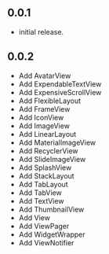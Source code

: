 ## 0.0.1
* initial release.

## 0.0.2
* Add AvatarView
* Add ExpendableTextView
* Add ExpensiveScrollView
* Add FlexibleLayout
* Add FrameView
* Add IconView
* Add ImageView
* Add LinearLayout
* Add MaterialImageView
* Add RecyclerView
* Add SlideImageView
* Add SplashView
* Add StackLayout
* Add TabLayout
* Add TabView
* Add TextView
* Add ThumbnailView
* Add View
* Add ViewPager
* Add WidgetWrapper
* Add ViewNotifier